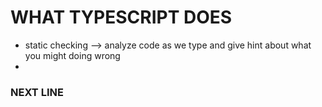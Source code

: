 # WHAT TYPESCRIPT DOES

- static checking --> analyze code as we type and give hint about what you might doing wrong
-

### NEXT LINE
